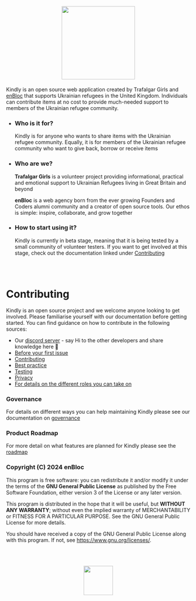 <h1 align=center><img src=https://github.com/enBloc-org/kindly/assets/114364165/ec1855ea-13b7-4d61-800d-ff1f0c90ff70 height=200/></h1>

Kindly is an open source web application created by Trafalgar Girls and <a href="https://github.com/enBloc-org">enBloc</a> that supports Ukrainian refugees in the United Kingdom. Individuals can contribute items at no cost to provide much-needed support to members of the Ukrainian refugee community.


- ### Who is it for?

   Kindly is for anyone who wants to share items with the Ukrainian refugee community. Equally, it is for members of the Ukrainian refugee community who want to give back, borrow or receive items

- ### Who are we?

   **Trafalgar Girls** is a volunteer project providing informational, practical and emotional support to Ukrainian Refugees living in Great Britain and beyond
   
   **enBloc** is a web agency born from the ever growing Founders and Coders alumni community and a creator of open source tools. Our ethos is simple: inspire, collaborate, and grow together


- ### How to start using it?

   Kindly is currently in beta stage, meaning that it is being tested by a small community of volunteer testers. If you want to get involved at this stage, check out the documentation linked under [Contributing](#Contributing)

<br>
<br>

# Contributing

Kindly is an open source project and we welcome anyone looking to get involved. Please familiarise yourself with our documentation before getting started. You can find guidance on how to contribute in the following sources:

- Our [discord server](https://discord.gg/Mrh5NYw52S) - say Hi to the other developers and share knowledge here 👋
- [Before your first issue](https://github.com/enBloc-org/kindly/blob/dev/.github/BEFORE_YOUR_FIRST_ISSUE.md)
- [Contributing](https://github.com/enBloc-org/kindly/blob/dev/.github/CONTRIBUTING.md)
- [Best practice](https://github.com/enBloc-org/kindly/blob/dev/.github/BEST_PRACTICE.md)
- [Testing](https://github.com/enBloc-org/kindly/blob/dev/.github/TESTING.md)
- [Privacy](https://github.com/enBloc-org/kindly/blob/dev/PRIVACY.md)
- [For details on the different roles you can take on](https://github.com/enBloc-org/kindly/blob/dev/GOVERNANCE.md)

### Governance
For details on different ways you can help maintaining Kindly please see our documentation on [governance](./.github/GOVERNANCE.md)

### Product Roadmap
For more detail on what features are planned for Kindly please see the [roadmap](./.github/PRODUCT_ROADMAP.md)


### Copyright (C) 2024  enBloc
This program is free software: you can redistribute it and/or modify
it under the terms of the **GNU General Public License** as published by
the Free Software Foundation, either version 3 of the License or any later version.

This program is distributed in the hope that it will be useful,
but **WITHOUT ANY WARRANTY**; without even the implied warranty of
MERCHANTABILITY or FITNESS FOR A PARTICULAR PURPOSE.  See the
GNU General Public License for more details.

You should have received a copy of the GNU General Public License
along with this program.  If not, see https://www.gnu.org/licenses/.

<br>
<br>


<p align=center><img src="https://github.com/enBloc-org/kindly/assets/114364165/358e8744-8683-4a44-b583-da3c412e7fdc" height=80/></p>